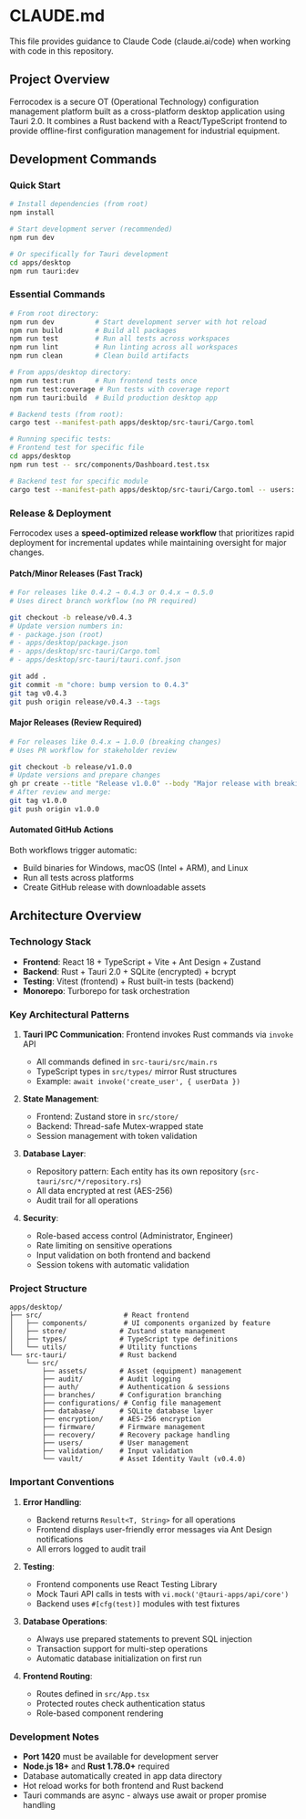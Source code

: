 # CLAUDE.md

This file provides guidance to Claude Code (claude.ai/code) when working with code in this repository.

## Project Overview

Ferrocodex is a secure OT (Operational Technology) configuration management platform built as a cross-platform desktop application using Tauri 2.0. It combines a Rust backend with a React/TypeScript frontend to provide offline-first configuration management for industrial equipment.

## Development Commands

### Quick Start

```bash
# Install dependencies (from root)
npm install

# Start development server (recommended)
npm run dev

# Or specifically for Tauri development
cd apps/desktop
npm run tauri:dev
```

### Essential Commands

```bash
# From root directory:
npm run dev          # Start development server with hot reload
npm run build        # Build all packages
npm run test         # Run all tests across workspaces
npm run lint         # Run linting across all workspaces
npm run clean        # Clean build artifacts

# From apps/desktop directory:
npm run test:run     # Run frontend tests once
npm run test:coverage # Run tests with coverage report
npm run tauri:build  # Build production desktop app

# Backend tests (from root):
cargo test --manifest-path apps/desktop/src-tauri/Cargo.toml

# Running specific tests:
# Frontend test for specific file
cd apps/desktop
npm run test -- src/components/Dashboard.test.tsx

# Backend test for specific module
cargo test --manifest-path apps/desktop/src-tauri/Cargo.toml -- users::tests
```

### Release & Deployment

Ferrocodex uses a **speed-optimized release workflow** that prioritizes rapid deployment for incremental updates while maintaining oversight for major changes.

#### Patch/Minor Releases (Fast Track)
```bash
# For releases like 0.4.2 → 0.4.3 or 0.4.x → 0.5.0
# Uses direct branch workflow (no PR required)

git checkout -b release/v0.4.3
# Update version numbers in:
# - package.json (root)
# - apps/desktop/package.json  
# - apps/desktop/src-tauri/Cargo.toml
# - apps/desktop/src-tauri/tauri.conf.json

git add .
git commit -m "chore: bump version to 0.4.3"
git tag v0.4.3
git push origin release/v0.4.3 --tags
```

#### Major Releases (Review Required)
```bash
# For releases like 0.4.x → 1.0.0 (breaking changes)
# Uses PR workflow for stakeholder review

git checkout -b release/v1.0.0
# Update versions and prepare changes
gh pr create --title "Release v1.0.0" --body "Major release with breaking changes"
# After review and merge:
git tag v1.0.0
git push origin v1.0.0
```

#### Automated GitHub Actions
Both workflows trigger automatic:
- Build binaries for Windows, macOS (Intel + ARM), and Linux
- Run all tests across platforms
- Create GitHub release with downloadable assets

## Architecture Overview

### Technology Stack

- **Frontend**: React 18 + TypeScript + Vite + Ant Design + Zustand
- **Backend**: Rust + Tauri 2.0 + SQLite (encrypted) + bcrypt
- **Testing**: Vitest (frontend) + Rust built-in tests (backend)
- **Monorepo**: Turborepo for task orchestration

### Key Architectural Patterns

1. **Tauri IPC Communication**: Frontend invokes Rust commands via `invoke` API
   - All commands defined in `src-tauri/src/main.rs`
   - TypeScript types in `src/types/` mirror Rust structures
   - Example: `await invoke('create_user', { userData })`

2. **State Management**:
   - Frontend: Zustand store in `src/store/`
   - Backend: Thread-safe Mutex-wrapped state
   - Session management with token validation

3. **Database Layer**:
   - Repository pattern: Each entity has its own repository (`src-tauri/src/*/repository.rs`)
   - All data encrypted at rest (AES-256)
   - Audit trail for all operations

4. **Security**:
   - Role-based access control (Administrator, Engineer)
   - Rate limiting on sensitive operations
   - Input validation on both frontend and backend
   - Session tokens with automatic validation

### Project Structure

```
apps/desktop/
├── src/                    # React frontend
│   ├── components/         # UI components organized by feature
│   ├── store/             # Zustand state management
│   ├── types/             # TypeScript type definitions
│   └── utils/             # Utility functions
└── src-tauri/             # Rust backend
    └── src/
        ├── assets/        # Asset (equipment) management
        ├── audit/         # Audit logging
        ├── auth/          # Authentication & sessions
        ├── branches/      # Configuration branching
        ├── configurations/ # Config file management
        ├── database/      # SQLite database layer
        ├── encryption/    # AES-256 encryption
        ├── firmware/      # Firmware management
        ├── recovery/      # Recovery package handling
        ├── users/         # User management
        ├── validation/    # Input validation
        └── vault/         # Asset Identity Vault (v0.4.0)
```

### Important Conventions

1. **Error Handling**:
   - Backend returns `Result<T, String>` for all operations
   - Frontend displays user-friendly error messages via Ant Design notifications
   - All errors logged to audit trail

2. **Testing**:
   - Frontend components use React Testing Library
   - Mock Tauri API calls in tests with `vi.mock('@tauri-apps/api/core')`
   - Backend uses `#[cfg(test)]` modules with test fixtures

3. **Database Operations**:
   - Always use prepared statements to prevent SQL injection
   - Transaction support for multi-step operations
   - Automatic database initialization on first run

4. **Frontend Routing**:
   - Routes defined in `src/App.tsx`
   - Protected routes check authentication status
   - Role-based component rendering

### Development Notes

- **Port 1420** must be available for development server
- **Node.js 18+** and **Rust 1.78.0+** required
- Database automatically created in app data directory
- Hot reload works for both frontend and Rust backend
- Tauri commands are async - always use await or proper promise handling